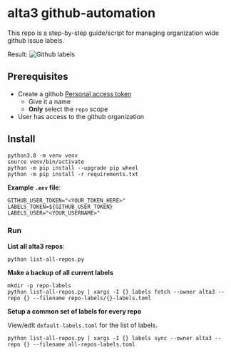  
# alta3 github-automation

This repo is a step-by-step guide/script for managing organization wide github issue labels.

Result:
![Github labels](https://static.alta3.com/blog/github-labels.png)

## Prerequisites

- Create a github [Personal access token](https://github.com/settings/tokens)
  - Give it a name
  - **Only** select the `repo` scope
- User has access to the github organization 

## Install

```
python3.8 -m venv venv
source venv/bin/activate
python -m pip install --upgrade pip wheel
python -m pip install -r requirements.txt
```

**Example `.env` file**:

```
GITHUB_USER_TOKEN="<YOUR_TOKEN_HERE>"
LABELS_TOKEN=${GITHUB_USER_TOKEN}
LABELS_USER="<YOUR_USERNAME>"

```

### Run

**List all alta3 repos**:

```
python list-all-repos.py
```

**Make a backup of all current labels**

```
mkdir -p repo-labels
python list-all-repos.py | xargs -I {} labels fetch --owner alta3 --repo {} --filename repo-labels/{}-labels.toml
```

**Setup a common set of labels for every repo**

View/edit `default-labels.toml` for the list of labels.

```
python list-all-repos.py | xargs -I {} labels sync --owner alta3 --repo {} --filename all-repos-labels.toml
```
